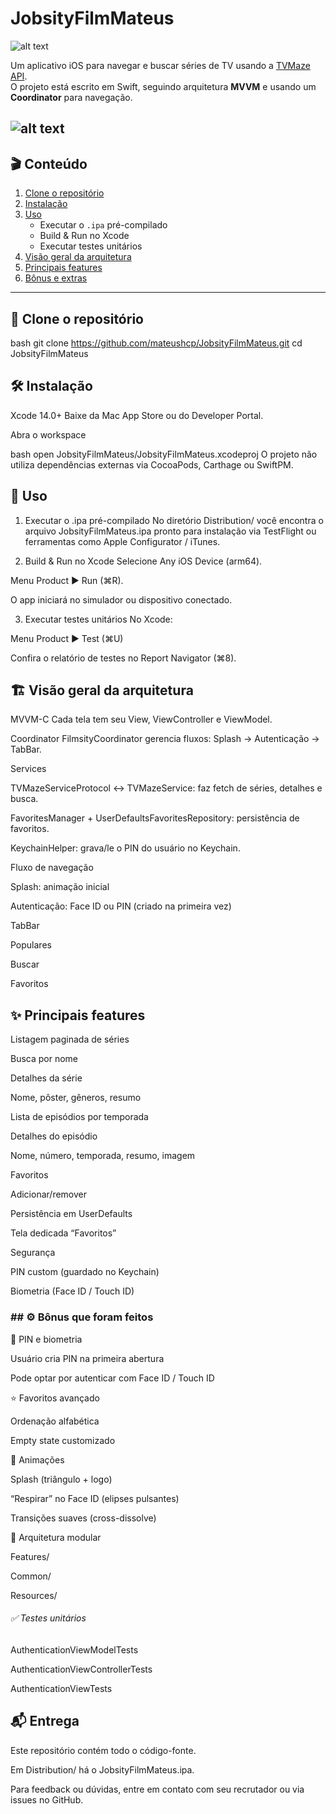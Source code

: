 # JobsityFilmMateus
![alt text](image.png)

Um aplicativo iOS para navegar e buscar séries de TV usando a [TVMaze API](https://www.tvmaze.com/api).  
O projeto está escrito em Swift, seguindo arquitetura **MVVM** e usando um **Coordinator** para navegação.

![alt text](image-1.png)
---

## 🎬 Conteúdo

1. [Clone o repositório](#-clone-o-repositório)  
2. [Instalação](#-instalação)  
3. [Uso](#-uso)  
   - Executar o `.ipa` pré-compilado  
   - Build & Run no Xcode  
   - Executar testes unitários  
4. [Visão geral da arquitetura](#-visão-geral-da-arquitetura)  
5. [Principais features](#-principais-features)  
6. [Bônus e extras](#%EF%B8%8F-bônus-e-extras)  

---

## 🚀 Clone o repositório

bash
git clone https://github.com/mateushcp/JobsityFilmMateus.git
cd JobsityFilmMateus

##  🛠 Instalação
Xcode 14.0+
Baixe da Mac App Store ou do Developer Portal.

Abra o workspace

bash
open JobsityFilmMateus/JobsityFilmMateus.xcodeproj
O projeto não utiliza dependências externas via CocoaPods, Carthage ou SwiftPM.


## 🎯 Uso
1. Executar o .ipa pré-compilado
No diretório Distribution/ você encontra o arquivo JobsityFilmMateus.ipa pronto para instalação via TestFlight ou ferramentas como Apple Configurator / iTunes.

2. Build & Run no Xcode
Selecione Any iOS Device (arm64).

Menu Product ▶︎ Run (⌘R).

O app iniciará no simulador ou dispositivo conectado.

3. Executar testes unitários
No Xcode:

Menu Product ▶︎ Test (⌘U)

Confira o relatório de testes no Report Navigator (⌘8).

## 🏗 Visão geral da arquitetura
MVVM-C
Cada tela tem seu View, ViewController e ViewModel.

Coordinator
FilmsityCoordinator gerencia fluxos: Splash → Autenticação → TabBar.

Services

TVMazeServiceProtocol ↔️ TVMazeService: faz fetch de séries, detalhes e busca.

FavoritesManager + UserDefaultsFavoritesRepository: persistência de favoritos.

KeychainHelper: grava/le o PIN do usuário no Keychain.

Fluxo de navegação

Splash: animação inicial

Autenticação: Face ID ou PIN (criado na primeira vez)

TabBar

Populares

Buscar

Favoritos

## ✨ Principais features
Listagem paginada de séries

Busca por nome

Detalhes da série

Nome, pôster, gêneros, resumo

Lista de episódios por temporada

Detalhes do episódio

Nome, número, temporada, resumo, imagem

Favoritos

Adicionar/remover

Persistência em UserDefaults

Tela dedicada “Favoritos”

Segurança

PIN custom (guardado no Keychain)

Biometria (Face ID / Touch ID)

### ## ⚙️ Bônus que foram feitos
📌 PIN e biometria

Usuário cria PIN na primeira abertura

Pode optar por autenticar com Face ID / Touch ID

 ⭐️ Favoritos avançado

Ordenação alfabética

Empty state customizado

🎨 Animações

Splash (triângulo + logo)

“Respirar” no Face ID (elipses pulsantes)

Transições suaves (cross-dissolve)

🧩 Arquitetura modular

Features/

Common/

Resources/

###### ✅ Testes unitários

AuthenticationViewModelTests

AuthenticationViewControllerTests

AuthenticationViewTests

## 📬 Entrega
Este repositório contém todo o código-fonte.

Em Distribution/ há o JobsityFilmMateus.ipa.

Para feedback ou dúvidas, entre em contato com seu recrutador ou via issues no GitHub.
